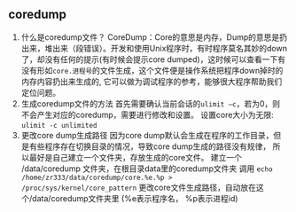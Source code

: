 ## coredump

1. 什么是coredump文件？
CoreDump：Core的意思是内存，Dump的意思是扔出来，堆出来（段错误）。开发和使用Unix程序时，有时程序莫名其妙的down了，却没有任何的提示(有时候会提示core dumped)，这时候可以查看一下有没有形如`core.进程号`的文件生成，这个文件便是操作系统把程序down掉时的内存内容扔出来生成的, 它可以做为调试程序的参考，能够很大程序帮助我们定位问题。
2. 生成coredump文件的方法
首先需要确认当前会话的`ulimit –c`，若为0，则不会产生对应的coredump，需要进行修改和设置。
设置core大小为无限: `ulimit -c unlimited`
3. 更改core dump生成路径
因为core dump默认会生成在程序的工作目录，但是有些程序存在切换目录的情况，导致core dump生成的路径没有规律，
所以最好是自己建立一个文件夹，存放生成的core文件。
建立一个 /data/coredump 文件夹，在根目录data里的coredump文件夹
调用 `echo /home/zr333/data/coredump/core.%e.%p > /proc/sys/kernel/core_pattern` 更改core文件生成路径，自动放在这个/data/coredump文件夹里 (%e表示程序名， %p表示进程id)